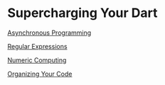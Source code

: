 # Supercharging Your Dart

[Asynchronous Programming](supercharging_dart/asynchronous_programming.md)

[Regular Expressions](supercharging_dart/regular_expressions.md)

[Numeric Computing](supercharging_dart/numeric_computing.md)

[Organizing Your Code](supercharging_dart/organizing_your_code.md)
